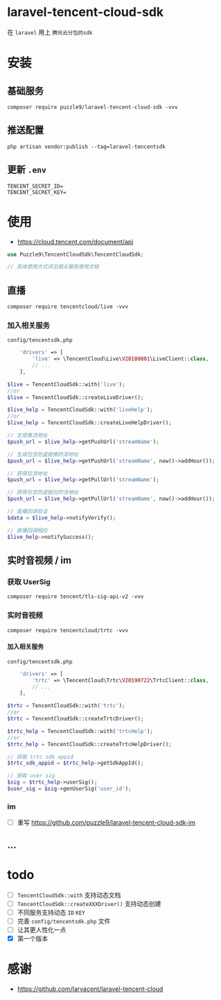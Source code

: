 # laravel-tencent-cloud-sdk

在 `laravel` 用上 `腾讯云分包的sdk`

# 安装

## 基础服务

```shell
composer require puzzle9/laravel-tencent-cloud-sdk -vvv
```

## 推送配置

```shell
php artisan vendor:publish --tag=laravel-tencentsdk
```

## 更新 `.env`

```dotenv
TENCENT_SECRET_ID=
TENCENT_SECRET_KEY=
```

# 使用

- <https://cloud.tencent.com/document/api>

```php
use Puzzle9\TencentCloudSdk\TencentCloudSdk;

// 具体使用方式详见相关服务使用文档
```

## 直播

```shell
composer require tencentcloud/live -vvv
```

### 加入相关服务

`config/tencentsdk.php`

```php
    'drivers' => [
    	'live' => \TencentCloud\Live\V20180801\LiveClient::class,
    	// ...
    ],
```

```php
$live = TencentCloudSdk::with('live');
//or
$live = TencentCloudSdk::createLiveDriver();

$live_help = TencentCloudSdk::with('liveHelp');
//or
$live_help = TencentCloudSdk::createLiveHelpDriver();

// 生成推流地址
$push_url = $live_help->getPushUrl('streamName');

// 生成包含防盗链推的流地址
$push_url = $live_help->getPushUrl('streamName', now()->addHour());

// 获得拉流地址
$push_url = $live_help->getPullUrl('streamName');

// 获得包含防盗链拉的流地址
$push_url = $live_help->getPullUrl('streamName', now()->addHour());

// 直播回调验证
$data = $live_help->notifyVerify();

// 直播回调相应
$live_help->notifySuccess();
```

## 实时音视频 / im

### 获取 UserSig

```shell
composer require tencent/tls-sig-api-v2 -vvv
```

### 实时音视频

```shell
composer require tencentcloud/trtc -vvv
```

#### 加入相关服务

`config/tencentsdk.php`

```php
    'drivers' => [
        'trtc' => \TencentCloud\Trtc\V20190722\TrtcClient::class,
    	// ...
    ],
```

```php
$trtc = TencentCloudSdk::with('trtc');
//or
$trtc = TencentCloudSdk::createTrtcDriver();

$trtc_help = TencentCloudSdk::with('trtcHelp');
//or
$trtc_help = TencentCloudSdk::createTrtcHelpDriver();

// 获取 trtc sdk appid
$trtc_sdk_appid = $trtc_help->getSdkAppId();

// 获取 user sig
$sig = $trtc_help->userSig();
$user_sig = $sig->genUserSig('user_id');
```

### im

- [ ] 重写 <https://github.com/puzzle9/laravel-tencent-cloud-sdk-im>

## ...

# todo

- [ ] `TencentCloudSdk::with` 支持动态文档
- [ ] `TencentCloudSdk::createXXXDriver()` 支持动态创建
- [ ] 不同服务支持动态 `ID` `KEY`
- [ ] 完善 `config/tencentsdk.php` 文件
- [ ] 让其更人性化一点
- [x] 第一个版本

# 感谢

- <https://github.com/larvacent/laravel-tencent-cloud>